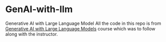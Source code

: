 # GenAI-with-llm
Generative AI with Large Language Model
All the code in this repo is from <a href="https://www.coursera.org/learn/generative-ai-with-llms"> Generative AI with Large Language Models</a> course which was to follow along with the instructor.
